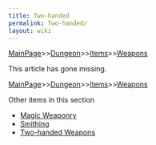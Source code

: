 ```yaml
---
title: Two-handed
permalink: Two-handed/
layout: wiki
---
```


[MainPage](/keeperrl_wiki/ "wikilink")>>[Dungeon](/keeperrl_wiki/Dungeon "wikilink")>>[Items](/keeperrl_wiki/Items_Guide "wikilink")>>[Weapons](/keeperrl_wiki/Weapons "wikilink")

This article has gone missing.

[MainPage](/keeperrl_wiki/ "wikilink")>>[Dungeon](/keeperrl_wiki/Dungeon "wikilink")>>[Items](/keeperrl_wiki/Items_Guide "wikilink")>>[Weapons](/keeperrl_wiki/Weapons "wikilink")

Other items in this section
-    [Magic Weaponry](/keeperrl_wiki/Magic_Weaponry "wikilink")
-    [Smithing](/keeperrl_wiki/Smithing "wikilink")
-    [Two-handed Weapons](/keeperrl_wiki/Two-handed_Weapons "wikilink")
